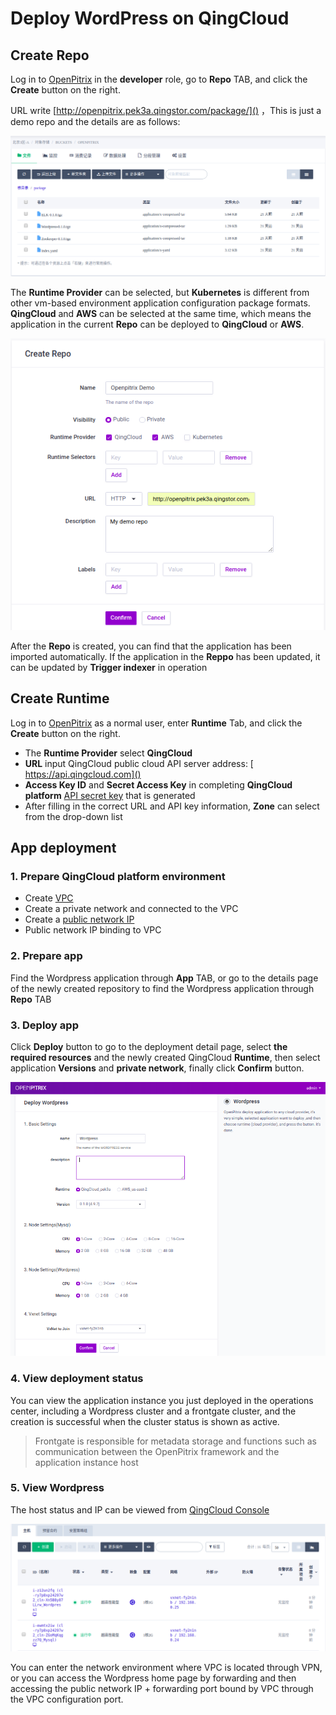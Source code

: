 Deploy WordPress on QingCloud
==

## Create Repo
Log in to [OpenPitrix](https://lab.openpitrix.io) in the **developer** role, go to **Repo** TAB, and click the **Create** button on the right.

URL write [http://openpitrix.pek3a.qingstor.com/package/]() ，This is just a demo repo and the details are as follows:

![](images/repo-storage.png)

The **Runtime Provider** can be selected, but **Kubernetes** is different from other vm-based environment application configuration package formats. **QingCloud** and **AWS** can be selected at the same time, which means the application in the current **Repo** can be deployed to **QingCloud** or **AWS**.

![](images/create-repo-vmbased.png)

After the **Repo** is created, you can find that the application has been imported automatically. If the application in the **Reppo** has been updated, it can be updated by **Trigger indexer** in operation

## Create Runtime

Log in to [OpenPitrix](https://lab.openpitrix.io) as a normal user, enter **Runtime** Tab, and click the **Create** button on the right.

* The **Runtime Provider** select **QingCloud**
* **URL** input QingCloud public cloud API server address: [ https://api.qingcloud.com]()
* **Access Key ID** and **Secret Access Key** in completing **QingCloud platform** [API secret key](https://console.qingcloud.com/access_keys/) that is generated
* After filling in the correct URL and API key information, **Zone** can select from the drop-down list

## App deployment

### 1. Prepare QingCloud platform environment

* Create [VPC](https://console.qingcloud.com/pek3a/routers/)
* Create a private network and connected to the VPC
* Create a [public network IP](https://console.qingcloud.com/pek3a/eips/)
* Public network IP binding to VPC

### 2. Prepare app
Find the Wordpress application through **App** TAB, or go to the details page of the newly created repository to find the Wordpress application through **Repo** TAB

### 3. Deploy app
Click **Deploy** button to go to the deployment detail page, select **the required resources** and the newly created QingCloud **Runtime**, then select application **Versions** and **private network**, finally click **Confirm** button.

![](images/deploy-cluster-qingcloud.png)

### 4. View deployment status
You can view the application instance you just deployed in the operations center, including a Wordpress cluster and a frontgate cluster, and the creation is successful when the cluster status is shown as active.

> Frontgate is responsible for metadata storage and functions such as communication between the OpenPitrix framework and the application instance host

### 5. View Wordpress
The host status and IP can be viewed from [QingCloud Console](https://console.qingcloud.com/pek3a/instances/)

![](images/instance-qingcloud.png)

You can enter the network environment where VPC is located through VPN, or you can access the Wordpress home page by forwarding and then accessing the public network IP + forwarding port bound by VPC through the VPC configuration port.
